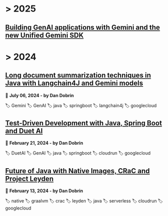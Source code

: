 # > 2025

## [Building GenAI applications with Gemini and the new Unified Gemini SDK](_posts/2025-01-04-Building-GenAI-applications-with-Gemini-and-the-new-Unified-Gemini-SDK.md)


# > 2024
## [Long document summarization techniques in Java with Langchain4J and Gemini models](_posts/2024-07-06-Long-document-summarization-techniques-Java-with-Gemini-models.md)
📅 __July 06, 2024 - by Dan Dobrin__

🏷️ Gemini 🏷️ GenAI 🏷️ java 🏷️ springboot 🏷️ langchain4j 🏷️ googlecloud

## [Test-Driven Development with Java, Spring Boot and Duet AI](_posts/2024-02-21-TDD-with-Java-Spring-Boot-and-DuetAI.md)
📅 __February 21, 2024 - by Dan Dobrin__

🏷️ DuetAI 🏷️ GenAI 🏷️ java 🏷️ springboot 🏷️ cloudrun 🏷️ googlecloud

## [Future of Java with Native Images, CRaC and Project Leyden](_posts/2024-02-13-Future-of-Java.md)
📅 __February 13, 2024 - by Dan Dobrin__

🏷️ native 🏷️ graalvm 🏷️ crac 🏷️ leyden 🏷️ java 🏷️ serverless 🏷️ cloudrun 🏷️ googlecloud


